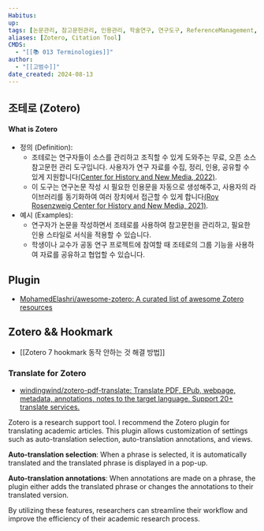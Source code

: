 ```yaml
---
Habitus: 
up: 
tags: [논문관리, 참고문헌관리, 인용관리, 학술연구, 연구도구, ReferenceManagement, CitationManagement, AcademicResearch, BibliographyManagement, ResearchTools, terminology]
aliases: [Zotero, Citation Tool]
CMDS:
  - "[[📚 013 Terminologies]]"
author:
  - "[[고범수]]"
date_created: 2024-08-13
---
```

## 조테로 (Zotero)
#### What is Zotero
- 정의 (Definition):
	- 조테로는 연구자들이 소스를 관리하고 조직할 수 있게 도와주는 무료, 오픈 소스 참고문헌 관리 도구입니다. 사용자가 연구 자료를 수집, 정리, 인용, 공유할 수 있게 지원합니다[(Center for History and New Media, 2022)](https://www.zotero.org).
	- 이 도구는 연구논문 작성 시 필요한 인용문을 자동으로 생성해주고, 사용자의 라이브러리를 동기화하여 여러 장치에서 접근할 수 있게 합니다[(Roy Rosenzweig Center for History and New Media, 2021)](https://www.zotero.org/support/quick_start_guide).
- 예시 (Examples):
	- 연구자가 논문을 작성하면서 조테로를 사용하여 참고문헌을 관리하고, 필요한 인용 스타일로 서식을 적용할 수 있습니다.
	- 학생이나 교수가 공동 연구 프로젝트에 참여할 때 조테로의 그룹 기능을 사용하여 자료를 공유하고 협업할 수 있습니다.

## Plugin
- [MohamedElashri/awesome-zotero: A curated list of awesome Zotero resources](https://github.com/MohamedElashri/awesome-zotero)
## Zotero && Hookmark
- [[Zotero 7 hookmark 동작 안하는 것 해결 방법]]
### Translate for Zotero
- [windingwind/zotero-pdf-translate: Translate PDF, EPub, webpage, metadata, annotations, notes to the target language. Support 20+ translate services.](https://github.com/windingwind/zotero-pdf-translate#readme)

Zotero is a research support tool. I recommend the Zotero plugin for translating academic articles. This plugin allows customization of settings such as auto-translation selection, auto-translation annotations, and views.

**Auto-translation selection**: When a phrase is selected, it is automatically translated and the translated phrase is displayed in a pop-up.

**Auto-translation annotations**: When annotations are made on a phrase, the plugin either adds the translated phrase or changes the annotations to their translated version.

By utilizing these features, researchers can streamline their workflow and improve the efficiency of their academic research process.
